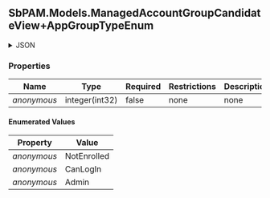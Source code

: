 
<h2 id="tocS_SbPAM.Models.ManagedAccountGroupCandidateView+AppGroupTypeEnum">SbPAM.Models.ManagedAccountGroupCandidateView+AppGroupTypeEnum</h2>

<a id="schemasbpam.models.managedaccountgroupcandidateview+appgrouptypeenum"></a>
<a id="schema_SbPAM.Models.ManagedAccountGroupCandidateView+AppGroupTypeEnum"></a>
<a id="tocSsbpam.models.managedaccountgroupcandidateview+appgrouptypeenum"></a>
<a id="tocssbpam.models.managedaccountgroupcandidateview+appgrouptypeenum"></a>

<details><summary>JSON</summary>


```json
"NotEnrolled"

```


</details>

### Properties

|Name|Type|Required|Restrictions|Description|
|---|---|---|---|---|
|*anonymous*|integer(int32)|false|none|none|

#### Enumerated Values

|Property|Value|
|---|---|
|*anonymous*|NotEnrolled|
|*anonymous*|CanLogIn|
|*anonymous*|Admin|


